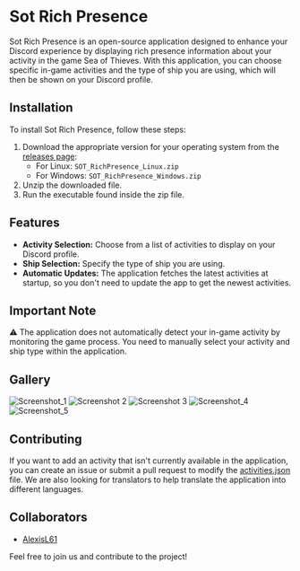 # Sot Rich Presence

Sot Rich Presence is an open-source application designed to enhance your Discord experience by displaying rich presence information about your activity in the game Sea of Thieves. With this application, you can choose specific in-game activities and the type of ship you are using, which will then be shown on your Discord profile.

## Installation

To install Sot Rich Presence, follow these steps:

1. Download the appropriate version for your operating system from the [releases page](https://github.com/AlexisL61/SOT_RichPresence/releases):
   - For Linux: `SOT_RichPresence_Linux.zip`
   - For Windows: `SOT_RichPresence_Windows.zip`
2. Unzip the downloaded file.
3. Run the executable found inside the zip file.

## Features

- **Activity Selection:** Choose from a list of activities to display on your Discord profile.
- **Ship Selection:** Specify the type of ship you are using.
- **Automatic Updates:** The application fetches the latest activities at startup, so you don't need to update the app to get the newest activities.

## Important Note

⚠️ The application does not automatically detect your in-game activity by monitoring the game process. You need to manually select your activity and ship type within the application.

## Gallery

![Screenshot_1](https://github.com/AlexisL61/SOT_RichPresence/assets/30233189/d18aa192-eeb2-444b-8c7d-bd24bd4b8b89)
![Screenshot 2](https://github.com/AlexisL61/SOT_RichPresence/assets/30233189/140ba8b0-c0dd-4e82-8177-5bb3a2afcdac)
![Screenshot 3](https://github.com/AlexisL61/SOT_RichPresence/assets/30233189/7b1f65ad-3591-49fc-9f23-ca611c09961d)
![Screenshot_4](https://github.com/AlexisL61/SOT_RichPresence/assets/30233189/e01aa5cd-1901-4936-8fa1-98b040ed1fac)
![Screenshot_5](https://github.com/AlexisL61/SOT_RichPresence/assets/30233189/8766f2a7-c57c-4e2f-af8e-82cdead413f6)

## Contributing

If you want to add an activity that isn't currently available in the application, you can create an issue or submit a pull request to modify the [activities.json](https://github.com/AlexisL61/SOT_RichPresence/blob/main/api/activities.json) file. We are also looking for translators to help translate the application into different languages.

## Collaborators

- [AlexisL61](https://github.com/AlexisL61)

Feel free to join us and contribute to the project!

